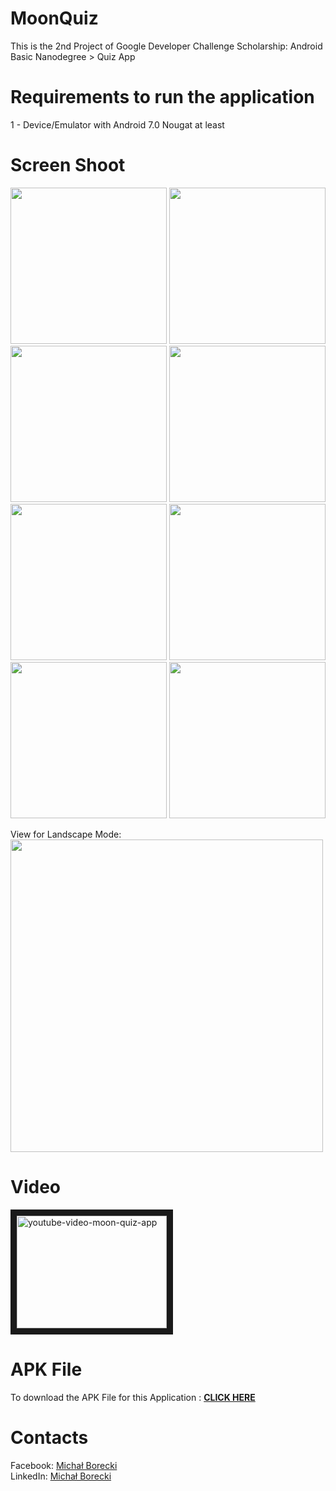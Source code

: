 # MoonQuiz
This is the 2nd Project of Google Developer Challenge Scholarship: Android Basic Nanodegree > Quiz App

# Requirements to run the application
1 - Device/Emulator with Android 7.0 Nougat at least <br>

# Screen Shoot
<img src="https://i.imgur.com/0GeUwFP.png" width="250" /> <img src="https://i.imgur.com/Fs9vERq.png" width="250" /> <img src="https://i.imgur.com/PBlLl77.png" width="250" /> <img src="https://i.imgur.com/W0Pd3hm.png" width="250" /> <img src="https://i.imgur.com/EJCMR77.png" width="250" /> <img src="https://i.imgur.com/qjg2tBN.png" width="250" /> <img src="https://i.imgur.com/ivPZuyf.png" width="250" /> <img src="https://i.imgur.com/zqxOoO7.png" width="250" />

View for Landscape Mode:<br>
<img src="https://i.imgur.com/f5qeulX.png" width="500" />

# Video
<a href="http://www.youtube.com/watch?feature=player_embedded&v=GjROjboQ2lg
" target="_blank"><img src="https://i.imgur.com/WB1PlIj.png" 
alt="youtube-video-moon-quiz-app" width="240" height="180" border="10" /></a>

# APK File 
To download the APK File for this Application : <b><a href="https://drive.google.com/open?id=10i9COmlw-LqQC_kte6xx8tQv6cxdX7LL">CLICK HERE</a></b>

# Contacts
Facebook: <a href="https://www.facebook.com/michalborecki.mb">Michał Borecki</a><br>
LinkedIn: <a href="https://www.linkedin.com/in/michał-borecki">Michał Borecki</a>
